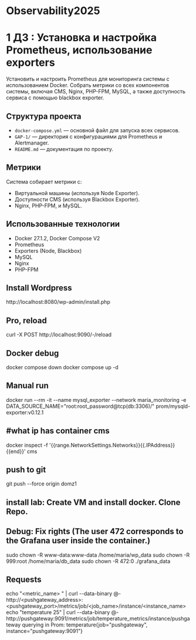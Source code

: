 # Observability2025
# 1 ДЗ : Установка и настройка Prometheus, использование exporters

Установить и настроить Prometheus для мониторинга системы с использованием Docker. Собрать метрики со всех компонентов системы, включая CMS, Nginx, PHP-FPM, MySQL, а также доступность сервиса с помощью blackbox exporter.

## Структура проекта

- `docker-compose.yml` — основной файл для запуска всех сервисов.
- `GAP-1/` — директория с конфигурациями для Prometheus и Alertmanager.
- `README.md` — документация по проекту.

## Метрики

Система собирает метрики с:
- Виртуальной машины (используя Node Exporter).
- Доступности CMS (используя Blackbox Exporter).
- Nginx, PHP-FPM, и MySQL.

## Использованные технологии

- Docker 27.1.2, Docker Compose V2
- Prometheus
- Exporters (Node, Blackbox)
- MySQL
- Nginx
- PHP-FPM

## Install Wordpress
http://localhost:8080/wp-admin/install.php

## Pro, reload
curl -X POST http://localhost:9090/-/reload

## Docker debug
docker compose down
docker compose up -d

## Manual run
docker run --rm -it   --name mysql_exporter   --network maria_monitoring   -e DATA_SOURCE_NAME="root:root_password@tcp(db:3306)/"   prom/mysqld-exporter:v0.12.1

## #what ip has container cms
docker inspect -f '{{range.NetworkSettings.Networks}}{{.IPAddress}}{{end}}' cms

## push to git
git push --force origin domz1

## install lab: Create VM and install docker. Clone Repo.

## Debug: Fix rights (The user 472 corresponds to the Grafana user inside the container.)

sudo chown -R www-data:www-data /home/maria/wp_data
sudo chown -R 999:root /home/maria/db_data
sudo chown -R 472:0 ./grafana_data

## Requests
echo "<metric_name> <value>" | curl --data-binary @- http://<pushgateway_address>:<pushgateway_port>/metrics/job/<job_name>/instance/<instance_name>
echo "temperature 25" | curl --data-binary @- http://pushgateway:9091/metrics/job/temperature_metrics/instance/pushgateway
querying in Prom: temperature{job="pushgateway", instance="pushgateway:9091"}

